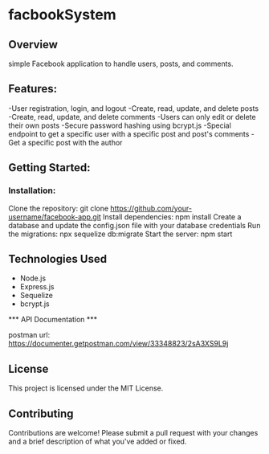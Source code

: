 # facbookSystem

## Overview
simple Facebook application to handle users, posts, and comments.

## Features: 

-User registration, login, and logout
-Create, read, update, and delete posts
-Create, read, update, and delete comments
-Users can only edit or delete their own posts
-Secure password hashing using bcrypt.js
-Special endpoint to get a specific user with a specific post and post's comments
-Get a specific post with the author

## Getting Started:

### Installation:

Clone the repository: git clone https://github.com/your-username/facebook-app.git
Install dependencies: npm install
Create a database and update the config.json file with your database credentials
Run the migrations: npx sequelize db:migrate
Start the server: npm start

## Technologies Used
* Node.js
* Express.js
* Sequelize
* bcrypt.js

*** API Documentation ***

postman url: https://documenter.getpostman.com/view/33348823/2sA3XS9L9j


## License
This project is licensed under the MIT License.

## Contributing
Contributions are welcome! Please submit a pull request with your changes and a brief description of what you've added or fixed.



